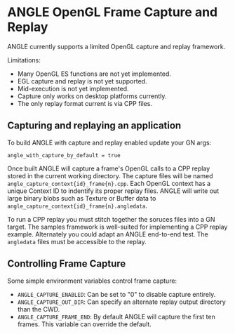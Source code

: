 # ANGLE OpenGL Frame Capture and Replay

ANGLE currently supports a limited OpenGL capture and replay framework.

Limitations:

 * Many OpenGL ES functions are not yet implemented.
 * EGL capture and replay is not yet supported.
 * Mid-execution is not yet implemented.
 * Capture only works on desktop platforms currently.
 * The only replay format current is via CPP files.

## Capturing and replaying an application

To build ANGLE with capture and replay enabled update your GN args:

```
angle_with_capture_by_default = true
```

Once built ANGLE will capture a frame's OpenGL calls to a CPP replay stored in the current working
directory. The capture files will be named `angle_capture_context{id}_frame{n}.cpp`. Each OpenGL
context has a unique Context ID to indentify its proper replay files. ANGLE will write out large
binary blobs such as Texture or Buffer data to `angle_capture_context{id}_frame{n}.angledata`.

To run a CPP replay you must stitch together the soruces files into a GN target. The samples
framework is well-suited for implementing a CPP replay example. Alternately you could adapt an ANGLE
end-to-end test. The `angledata` files must be accessible to the replay.

## Controlling Frame Capture

Some simple environment variables control frame capture:

 * `ANGLE_CAPTURE_ENABLED`:
   Can be set to "0" to disable capture entirely.
 * `ANGLE_CAPTURE_OUT_DIR`:
   Can specify an alternate replay output directory than the CWD.
 * `ANGLE_CAPTURE_FRAME_END`:
   By default ANGLE will capture the first ten frames. This variable can override the default.
